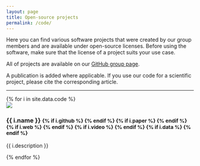 ```yaml
---
layout: page
title: Open-source projects
permalink: /code/
---
```


Here you can find various software projects that were created by our group members and are available under open-source licenses. Before using the software, make sure that the license of a project suits your use case.

All of projects are available on our [GitHub group page](https://github.com/tudelft3d).

A publication is added where applicable. If you use our code for a scientific project, please cite the corresponding article.

- - -

<div class="row">
{% for i in site.data.code %}
  <div class="col-sm-4 col-md-3">
    <div class="thumbnail">
      <img src="{{ "/img/code/" | append: i.image | prepend: site.baseurl }}"/>
      <div class="caption">
        <h3>{{ i.name }}
        <small>
        {% if i.github %}
          <a href="{{ i.github }}"><i class="fa fa-github"></i></a> 
        {% endif %}
        {% if i.paper %}
          <a href="{{ i.paper }}"><i class="fa fa-file-pdf-o fa-fw"></i></a>
        {% endif %}
        {% if i.web %}
          <a href="{{ i.web }}"><i class="fa fa-external-link"></i></a>
        {% endif %}
        {% if i.video %}
          <a href="{{ i.video }}"><i class="fa fa-video-camera"></i> </a>
        {% endif %}
        {% if i.data %}
          <a href="{{ i.data }}"><i class="fa fa-database"></i> </a>
        {% endif %}
        </small>
        </h3>
        <p>{{ i.description }}</p>
      </div>
    </div>
  </div>
{% endfor %}
</div>

